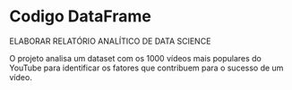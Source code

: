 # Codigo DataFrame
ELABORAR RELATÓRIO ANALÍTICO DE DATA SCIENCE

O projeto analisa um dataset com os 1000 vídeos mais populares do YouTube para identificar os fatores que contribuem para o sucesso de um vídeo.
